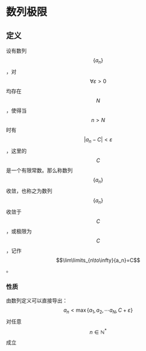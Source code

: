# 数列极限

## 定义

设有数列 $$\{a_n\}$$，对 $$\forall \varepsilon >0$$ 均存在 $$N$$，使得当 $$n>N$$ 时有 $$|a_n-C|<\varepsilon$$，这里的 $$C$$ 是一个有限常数。那么称数列 $$\{a_n\}$$ 收敛，也称之为数列 $$\{a_n\}$$ 收敛于 $$C$$，或极限为 $$C$$，记作 $$\lim\limits_{n\to\infty}{a_n}=C$$。

### 性质

由数列定义可以直接导出：$$a_n < \max\{a_1, a_2, \cdots a_N, C+\varepsilon \}$$对任意 $$n \in \mathbb{N}^*$$ 成立

